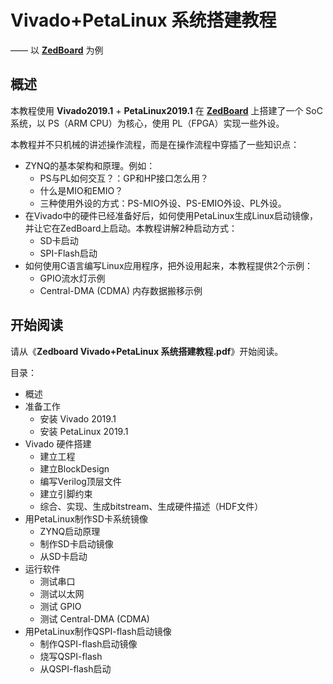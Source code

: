 
Vivado+PetaLinux 系统搭建教程
===========================

—— 以 **[ZedBoard](http://zedboard.org/product/zedboard)** 为例

## 概述

本教程使用 **Vivado2019.1** + **PetaLinux2019.1** 在 **[ZedBoard](http://zedboard.org/product/zedboard)** 上搭建了一个 SoC 系统，以 PS（ARM CPU）为核心，使用 PL（FPGA）实现一些外设。

本教程并不只机械的讲述操作流程，而是在操作流程中穿插了一些知识点：

+ ZYNQ的基本架构和原理。例如：
    + PS与PL如何交互？：GP和HP接口怎么用？
    + 什么是MIO和EMIO？
    + 三种使用外设的方式：PS-MIO外设、PS-EMIO外设、PL外设。
+ 在Vivado中的硬件已经准备好后，如何使用PetaLinux生成Linux启动镜像，并让它在ZedBoard上启动。本教程讲解2种启动方式：
    + SD卡启动
    + SPI-Flash启动
+ 如何使用C语言编写Linux应用程序，把外设用起来，本教程提供2个示例：
    + GPIO流水灯示例
    + Central-DMA (CDMA) 内存数据搬移示例

## 开始阅读

请从《**Zedboard Vivado+PetaLinux 系统搭建教程.pdf**》开始阅读。

目录：

+ 概述
+ 准备工作
    + 安装 Vivado 2019.1
    + 安装 PetaLinux 2019.1
+ Vivado 硬件搭建
    + 建立工程
    + 建立BlockDesign
    + 编写Verilog顶层文件
    + 建立引脚约束
    + 综合、实现、生成bitstream、生成硬件描述（HDF文件）
+ 用PetaLinux制作SD卡系统镜像
    + ZYNQ启动原理
    + 制作SD卡启动镜像
    + 从SD卡启动
+ 运行软件
    + 测试串口
    + 测试以太网
    + 测试 GPIO
    + 测试 Central-DMA (CDMA) 
+ 用PetaLinux制作QSPI-flash启动镜像
    + 制作QSPI-flash启动镜像
    + 烧写QSPI-flash
    + 从QSPI-flash启动
